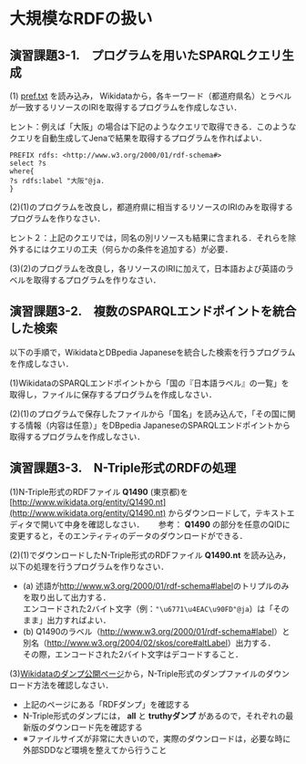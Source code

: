 # 大規模なRDFの扱い
## 演習課題3-1.　プログラムを用いたSPARQLクエリ生成
(1) [pref.txt](https://github.com/oecu-kozaki-lab/Java-RDF-Exercise/blob/main/pref.txt) を読み込み，
Wikidataから，各キーワード（都道府県名）とラベルが一致するリソースのIRIを取得するプログラムを作成しなさい．
  
ヒント：例えば「大阪」の場合は下記のようなクエリで取得できる．このようなクエリを自動生成してJenaで結果を取得するプログラムを作ればよい．
```
PREFIX rdfs: <http://www.w3.org/2000/01/rdf-schema#>
select ?s
where{
?s rdfs:label "大阪"@ja.
}
```
(2)(1)のプログラムを改良し，都道府県に相当するリソースのIRIのみを取得するプログラムを作りなさい．  
  
ヒント２：上記のクエリでは，同名の別リソースも結果に含まれる．それらを除外するにはクエリの工夫（何らかの条件を追加する）が必要．  
  
(3)(2)のプログラムを改良し，各リソースのIRIに加えて，日本語および英語のラベルを取得するプログラムを作りなさい．

## 演習課題3-2.　複数のSPARQLエンドポイントを統合した検索
以下の手順で，WikidataとDBpedia Japaneseを統合した検索を行うプログラムを作成しなさい．

(1)WikidataのSPARQLエンドポイントから「国の『日本語ラベル』の一覧」を取得し，ファイルに保存するプログラムを作成しなさい．

(2)(1)のプログラムで保存したファイルから「国名」を読み込んで，「その国に関する情報（内容は任意）」をDBpedia JapaneseのSPARQLエンドポイントから取得するプログラムを作成しなさい．

## 演習課題3-3.　N-Triple形式のRDFの処理
(1)N-Triple形式のRDFファイル **Q1490** (東京都)を[http://www.wikidata.org/entity/Q1490.nt](http://www.wikidata.org/entity/Q1490.nt) からダウンロードして，テキストエディタで開いて中身を確認しなさい．　　
参考： **Q1490** の部分を任意のQIDに変更すると，そのエンティティのデータのダウンロードができる．

(2)(1)でダウンロードしたN-Triple形式のRDFファイル **Q1490.nt** を読み込み，以下の処理を行うプログラムを作りなさい．  
- (a) 述語が<http://www.w3.org/2000/01/rdf-schema#label>のトリプルのみを取り出して出力する．  
エンコードされた2バイト文字（例：`"\u6771\u4EAC\u90FD"@ja`）は「そのまま」出力すればよい．
- (b) Q1490のラベル（<http://www.w3.org/2000/01/rdf-schema#label>）と別名（<http://www.w3.org/2004/02/skos/core#altLabel>）出力する．  
その際，エンコードされた2バイト文字はデコードすること．
   
(3)[Wikidataのダンプ公開ページ](https://www.wikidata.org/wiki/Wikidata:Database_download/ja)から，N-Triple形式のダンプファイルのダウンロード方法を確認しなさい．  
- 上記のページにある「RDFダンプ」を確認する
- N-Triple形式のダンプには， **all** と **truthyダンプ** があるので，それぞれの最新版のダウンロード先を確認する
- ※ファイルサイズが非常に大きいので，実際のダウンロードは，必要な時に外部SDDなど環境を整えてから行うこと

